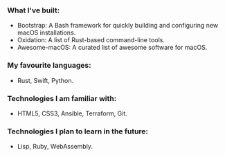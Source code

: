 <!--
**phmullins/phmullins** is a ✨ _special_ ✨ repository because its `README.md` (this file) appears on your GitHub profile.

Here are some ideas to get you started:

- 🔭 I’m currently working on ...
- 🌱 I’m currently learning ...
- 👯 I’m looking to collaborate on ...
- 🤔 I’m looking for help with ...
- 💬 Ask me about ...
- 📫 How to reach me: ...
- 😄 Pronouns: ...
- ⚡ Fun fact: ...
-->

### What I've built:

- Bootstrap: A Bash framework for quickly building and configuring new macOS installations. 
- Oxidation: A list of Rust-based command-line tools.
- Awesome-macOS: A curated list of awesome software for macOS. 
    
### My favourite languages:

- Rust, Swift, Python.

### Technologies I am familiar with:
	
- HTML5, CSS3, Ansible, Terraform, Git.
	
### Technologies I plan to learn in the future:

- Lisp, Ruby, WebAssembly.